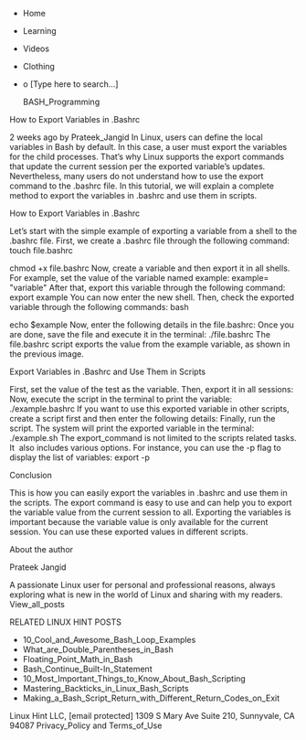 





















































* Home
* Learning
* Videos
* Clothing
*
  o [Type here to search...]


   BASH_Programming


How to Export Variables in .Bashrc

2 weeks ago
by Prateek_Jangid
In Linux, users can define the local variables in Bash by default. In this
case, a user must export the variables for the child processes. That’s why
Linux supports the export commands that update the current session per the
exported variable’s updates.
Nevertheless, many users do not understand how to use the export command to the
.bashrc file. In this tutorial, we will explain a complete method to export the
variables in .bashrc and use them in scripts.

How to Export Variables in .Bashrc

Let’s start with the simple example of exporting a variable from a shell to the
.bashrc file. First, we create a .bashrc file through the following command:
touch file.bashrc

chmod +x file.bashrc
Now, create a variable and then export it in all shells. For example, set the
value of the variable named example:
example= "variable"
After that, export this variable through the following command:
export example
You can now enter the new shell. Then, check the exported variable through the
following commands:
bash

echo $example
Now, enter the following details in the file.bashrc:
Once you are done, save the file and execute it in the terminal:
./file.bashrc
The file.bashrc script exports the value from the example variable, as shown in
the previous image.

Export Variables in .Bashrc and Use Them in Scripts

First, set the value of the test as the variable. Then, export it in all
sessions:
Now, execute the script in the terminal to print the variable:
./example.bashrc
If you want to use this exported variable in other scripts, create a script
first and then enter the following details:
Finally, run the script. The system will print the exported variable in the
terminal:
./example.sh
The export_command is not limited to the scripts related tasks. It  also
includes various options. For instance, you can use the -p flag to display the
list of variables:
export -p

Conclusion

This is how you can easily export the variables in .bashrc and use them in the
scripts. The export command is easy to use and can help you to export the
variable value from the current session to all. Exporting the variables is
important because the variable value is only available for the current session.
You can use these exported values in different scripts.


About the author


Prateek Jangid

A passionate Linux user for personal and professional reasons, always exploring
what is new in the world of Linux and sharing with my readers.
View_all_posts

RELATED LINUX HINT POSTS


* 10_Cool_and_Awesome_Bash_Loop_Examples
* What_are_Double_Parentheses_in_Bash
* Floating_Point_Math_in_Bash
* Bash_Continue_Built-In_Statement
* 10_Most_Important_Things_to_Know_About_Bash_Scripting
* Mastering_Backticks_in_Linux_Bash_Scripts
* Making_a_Bash_Script_Return_with_Different_Return_Codes_on_Exit

Linux Hint LLC, [email protected]
1309 S Mary Ave Suite 210, Sunnyvale, CA 94087
 Privacy_Policy and Terms_of_Use
